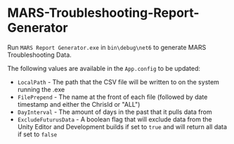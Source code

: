 # MARS-Troubleshooting-Report-Generator

Run `MARS Report Generator.exe` in `bin\debug\net6` to generate MARS Troubleshooting Data.

The following values are available in the `App.config` to be updated:

  * `LocalPath` - The path that the CSV file will be written to on the system running the .exe
  * `FilePrepend` - The name at the front of each file (followed by date timestamp and either the ChrisId or "ALL")
  * `DayInterval` - The amount of days in the past that it pulls data from
  * `ExcludeFuturusData` - A boolean flag that will exclude data from the Unity Editor and Development builds if set to `true` and will return all data if set to `false`
